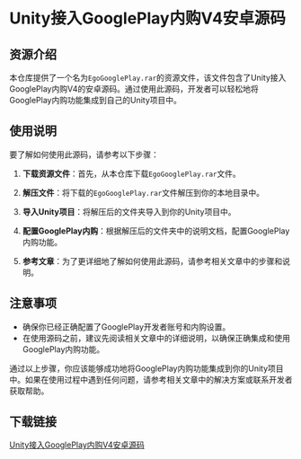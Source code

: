 # Unity接入GooglePlay内购V4安卓源码

## 资源介绍

本仓库提供了一个名为`EgoGooglePlay.rar`的资源文件，该文件包含了Unity接入GooglePlay内购V4的安卓源码。通过使用此源码，开发者可以轻松地将GooglePlay内购功能集成到自己的Unity项目中。

## 使用说明

要了解如何使用此源码，请参考以下步骤：

1. **下载资源文件**：首先，从本仓库下载`EgoGooglePlay.rar`文件。

2. **解压文件**：将下载的`EgoGooglePlay.rar`文件解压到你的本地目录中。

3. **导入Unity项目**：将解压后的文件夹导入到你的Unity项目中。

4. **配置GooglePlay内购**：根据解压后的文件夹中的说明文档，配置GooglePlay内购功能。

5. **参考文章**：为了更详细地了解如何使用此源码，请参考相关文章中的步骤和说明。

## 注意事项

- 确保你已经正确配置了GooglePlay开发者账号和内购设置。
- 在使用源码之前，建议先阅读相关文章中的详细说明，以确保正确集成和使用GooglePlay内购功能。

通过以上步骤，你应该能够成功地将GooglePlay内购功能集成到你的Unity项目中。如果在使用过程中遇到任何问题，请参考相关文章中的解决方案或联系开发者获取帮助。

## 下载链接

[Unity接入GooglePlay内购V4安卓源码](https://pan.quark.cn/s/7d91cacc9190)